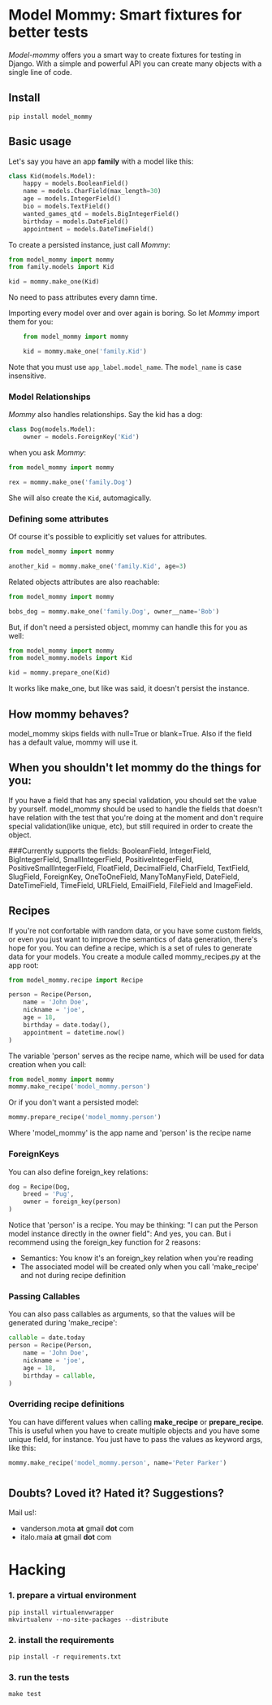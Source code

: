 # Model Mommy: Smart fixtures for better tests

*Model-mommy* offers you a smart way to create fixtures for testing in Django.
With a simple and powerful API you can create many objects with a single line of code.


## Install

```console
pip install model_mommy
```


## Basic usage

Let's say you have an app **family** with a model like this:

```python
class Kid(models.Model):
    happy = models.BooleanField()
    name = models.CharField(max_length=30)
    age = models.IntegerField()
    bio = models.TextField()
    wanted_games_qtd = models.BigIntegerField()
    birthday = models.DateField()
    appointment = models.DateTimeField()
```

To create a persisted instance, just call *Mommy*:

```python
from model_mommy import mommy
from family.models import Kid

kid = mommy.make_one(Kid)
```

No need to pass attributes every damn time.

Importing every model over and over again is boring. So let *Mommy* import them for you:

```python
    from model_mommy import mommy

    kid = mommy.make_one('family.Kid')
```

Note that you must use `app_label.model_name`. The `model_name` is case insensitive.


### Model Relationships

*Mommy* also handles relationships. Say the kid has a dog:

```python
class Dog(models.Model):
    owner = models.ForeignKey('Kid')
```

when you ask *Mommy*:

```python
from model_mommy import mommy

rex = mommy.make_one('family.Dog')
```

She will also create the `Kid`, automagically.


### Defining some attributes

Of course it's possible to explicitly set values for attributes.

```python
from model_mommy import mommy

another_kid = mommy.make_one('family.Kid', age=3)
```

Related objects attributes are also reachable:

```python
from model_mommy import mommy

bobs_dog = mommy.make_one('family.Dog', owner__name='Bob')
```

But, if don't need a persisted object, mommy can handle this for you as well:

```python
from model_mommy import mommy
from model_mommy.models import Kid

kid = mommy.prepare_one(Kid)
```

It works like make_one, but like was said, it doesn't persist the instance.

## How mommy behaves?

model_mommy skips fields with null=True or blank=True. Also if the field has a default value, mommy will use it.

## When you shouldn't let mommy do the things for you:

If you have a field that has any special validation, you should set the value by yourself.
model_mommy should be used to handle the fields that doesn't have relation with the test that you're doing at the moment and don't require special validation(like unique, etc), but still required in order to create the object.

###Currently supports the fields:
BooleanField, IntegerField, BigIntegerField, SmallIntegerField, PositiveIntegerField, PositiveSmallIntegerField, FloatField, DecimalField, CharField, TextField, SlugField, ForeignKey, OneToOneField, ManyToManyField, DateField, DateTimeField, TimeField, URLField, EmailField, FileField and ImageField.

## Recipes
If you're not confortable with random data, or you have some custom fields, or even you just want to improve the semantics of data generation, there's hope for you.
You can define a recipe, which is a set of rules to generate data for your models. You create a module called mommy_recipes.py at the app root:

```python
from model_mommy.recipe import Recipe

person = Recipe(Person,
    name = 'John Doe',
    nickname = 'joe',
    age = 18,
    birthday = date.today(),
    appointment = datetime.now()
)
```

The variable 'person' serves as the recipe name, which will be used for data creation when you call:

```python
from model_mommy import mommy
mommy.make_recipe('model_mommy.person')
```

Or if you don't want a persisted model:

```python
mommy.prepare_recipe('model_mommy.person')
```

Where 'model_mommy' is the app name and 'person' is the recipe name

### ForeignKeys

You can also define foreign_key relations:

```python
dog = Recipe(Dog,
    breed = 'Pug',
    owner = foreign_key(person)
)
```

Notice that 'person' is a recipe. You may be thinking: "I can put the Person model instance directly in the owner field": And yes, you can. But i recommend using the foreign_key function for 2 reasons:

  * Semantics: You know it's an foreign_key relation when you're reading
  * The associated model will be created only when you call 'make_recipe' and not during recipe definition

### Passing Callables

You can also pass callables as arguments, so that the values will be generated during 'make_recipe':

```python
callable = date.today
person = Recipe(Person,
    name = 'John Doe',
    nickname = 'joe',
    age = 18,
    birthday = callable,
)
```

### Overriding recipe definitions
You can have different values when calling **make_recipe** or **prepare_recipe**. This is useful when you have to create multiple objects and you have some unique field, for instance. You just have to pass the values as keyword args, like this:

```python
mommy.make_recipe('model_mommy.person', name='Peter Parker')
```

#
## Doubts? Loved it? Hated it? Suggestions?

Mail us!:

 *  vanderson.mota **at** gmail **dot** com
 *  italo.maia **at** gmail **dot** com

# Hacking

### 1. prepare a virtual environment

```console
pip install virtualenvwrapper
mkvirtualenv --no-site-packages --distribute
```

### 2. install the requirements

```console
pip install -r requirements.txt
```

### 3. run the tests

```console
make test
```
